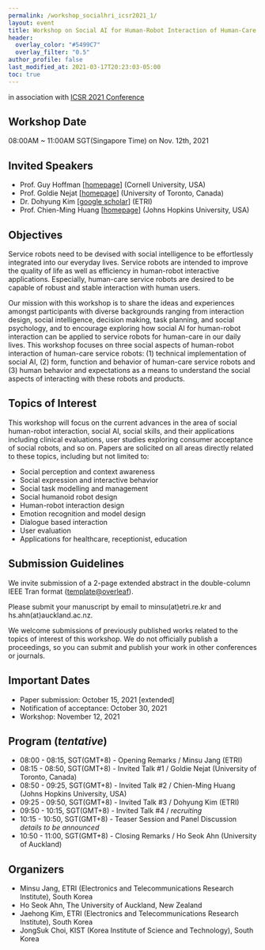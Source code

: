 ```yaml
---
permalink: /workshop_socialhri_icsr2021_1/
layout: event
title: Workshop on Social AI for Human-Robot Interaction of Human-Care Robots
header:
  overlay_color: "#5499C7"
  overlay_filter: "0.5"
author_profile: false
last_modified_at: 2021-03-17T20:23:03-05:00
toc: true
---
```


in association with [ICSR 2021 Conference](http://www.colips.org/conferences/icsr2021/wp/)

## Workshop Date

08:00AM ~ 11:00AM SGT(Singapore Time) on Nov. 12th, 2021
## Invited Speakers

- Prof. Guy Hoffman [[homepage](https://hrc2.io/people/guy-hoffman)] (Cornell University, USA)
- Prof. Goldie Nejat [[homepage](https://www.mie.utoronto.ca/faculty_staff/nejat/)] (University of Toronto, Canada)
- Dr. Dohyung Kim [[google scholar](https://scholar.google.com/scholar?hl=en&as_sdt=0%2C5&q=Dohyung+Kim+etri&btnG=)] (ETRI)
- Prof. Chien-Ming Huang [[homepage](https://www.cs.jhu.edu/~cmhuang/)] (Johns Hopkins University, USA)

## Objectives

Service robots need to be devised with social intelligence to be effortlessly integrated into our everyday lives. Service robots are intended to improve the quality of life as well as efficiency in human-robot interactive applications. Especially, human-care service robots are desired to be capable of robust and stable interaction with human users.

Our mission with this workshop is to share the ideas and experiences amongst participants with diverse backgrounds ranging from interaction design, social intelligence, decision making, task planning, and social psychology, and to encourage exploring how social AI for human-robot interaction can be applied to service robots for human-care in our daily lives. This workshop focuses on three social aspects of human-robot interaction of human-care service robots: (1) technical implementation of social AI, (2) form, function and behavior of human-care service robots and (3) human behavior and expectations as a means to understand the social aspects of interacting with these robots and products.

## Topics of Interest

This workshop will focus on the current advances in the area of social human-robot interaction, social AI, social skills, and their applications including clinical evaluations, user studies exploring consumer acceptance of social robots, and so on. Papers are solicited on all areas directly related to these topics, including but not limited to:

- Social perception and context awareness
- Social expression and interactive behavior
- Social task modelling and management
- Social humanoid robot design
- Human-robot interaction design
- Emotion recognition and model design
- Dialogue based interaction
- User evaluation
- Applications for healthcare, receptionist, education

## Submission Guidelines

We invite submission of a 2-page extended abstract in the double-column IEEE Tran format ([template@overleaf](https://www.overleaf.com/latex/templates/ieee-conference-template-example/nsncsyjfmpxy)). 

Please submit your manuscript by email to minsu(at)etri.re.kr and hs.ahn(at)auckland.ac.nz.

We welcome submissions of previously published works related to the topics of interest of this workshop. We do not officially publish a proceedings, so you can submit and publish your work in other conferences or journals.

## Important Dates

- Paper submission: October 15, 2021 [extended]
- Notification of acceptance: October 30, 2021
- Workshop: November 12, 2021

## Program (*tentative*)

- 08:00 - 08:15, SGT(GMT+8) - Opening Remarks / Minsu Jang (ETRI)
- 08:15 - 08:50, SGT(GMT+8) - Invited Talk #1 / Goldie Nejat (University of Toronto, Canada)
- 08:50 - 09:25, SGT(GMT+8) - Invited Talk #2 / Chien-Ming Huang (Johns Hopkins University, USA)
- 09:25 - 09:50, SGT(GMT+8) - Invited Talk #3 / Dohyung Kim (ETRI)
- 09:50 - 10:15, SGT(GMT+8) - Invited Talk #4 / *recruiting*
- 10:15 - 10:50, SGT(GMT+8) - Teaser Session and Panel Discussion *details to be announced*
- 10:50 - 11:00, SGT(GMT+8) - Closing Remarks / Ho Seok Ahn (University of Auckland)

## Organizers

- Minsu Jang, ETRI (Electronics and Telecommunications Research Institute), South Korea
- Ho Seok Ahn, The University of Auckland, New Zealand
- Jaehong Kim, ETRI (Electronics and Telecommunications Research Institute), South Korea
- JongSuk Choi, KIST (Korea Institute of Science and Technology), South Korea
